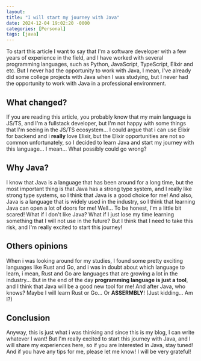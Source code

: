 ```yaml
---
layout:
title: "I will start my journey with Java"
date: 2024-12-04 19:02:20 -0000
categories: [Personal]
tags: [java]
---
```


To start this article I want to say that I'm a software developer with a few years of experience in the field, and I have worked with several programming languages, such as Python, JavaScript, TypeScript, Elixir and etc. But I never had the opportunity to work with Java, I mean, I've already did some college projects with Java when I was studying, but I never had the opportunity to work with Java in a professional environment.

## What changed?
If you are reading this article, you probably know that my main language is JS/TS, and I'm a fullstack developer, but I'm not happy with some things that I'm seeing in the JS/TS ecosystem... I could argue that i can use Elixir for backend and i **really** love Elixir, but the Elixir opportunities are not so common unfortunately, so I decided to learn Java and start my journey with this language... I mean... What possibly could go wrong?

## Why Java?
I know that Java is a language that has been around for a long time, but the most important thing is that Java has a strong type system, and I really like strong type systems, so I think that Java is a good choice for me! And also, Java is a language that is widely used in the industry, so I think that learning Java can open a lot of doors for me!
Well... To be honest, I'm a little bit scared! What if I don't like Java? What if I just lose my time learning something that I will not use in the future? But I think that I need to take this risk, and I'm really excited to start this journey!

## Others opinions
When i was looking around for my studies, I found some pretty exciting languages like Rust and Go, and i was in doubt about which language to learn, i mean, Rust and Go are languages that are growing a lot in the industry... But in the end of the day __programming language is just a tool__, and I think that Java will be a good new tool for me! And after Java, who knows? Maybe I will learn Rust or Go... Or **ASSERMBLY**! (Just kidding... Am I?)

## Conclusion
Anyway, this is just what i was thinking and since this is my blog, I can write whatever I want! But I'm really excited to start this journey with Java, and I will share my experiences here, so if you are interested in Java, stay tuned! And if you have any tips for me, please let me know! I will be very grateful!